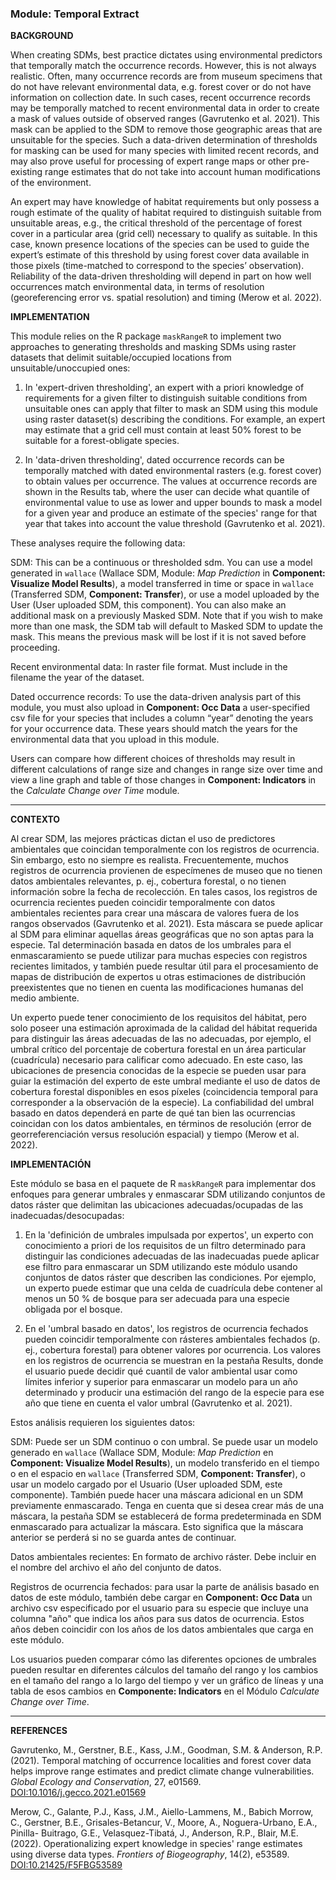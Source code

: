 ### **Module: Temporal Extract**

**BACKGROUND**

When creating SDMs, best practice dictates using environmental predictors that temporally match the occurrence records. However, this is not always realistic. Often, many occurrence records are from museum specimens that do not have relevant environmental data, e.g. forest cover or do not have information on collection date. In such cases, recent occurrence records may be temporally matched to recent environmental data in order to create a mask of values outside of observed ranges (Gavrutenko et al. 2021). This mask can be applied to the SDM to remove those geographic areas that are unsuitable for the species.  Such a data-driven determination of thresholds for masking can be used for many species with limited recent records, and may also prove useful for processing of expert range maps or other pre-existing range estimates that do not take into account human modifications of the environment. 

An expert may have knowledge of habitat requirements but only possess a rough estimate of the quality of habitat required to distinguish suitable from unsuitable areas, e.g., the critical threshold of the percentage of forest cover in a particular area (grid cell) necessary to qualify as suitable. In this case, known presence locations of the species can be used to guide the expert’s estimate of this threshold by using forest cover data available in those pixels (time-matched to correspond to the species’ observation). Reliability of the data-driven thresholding will depend in part on how well occurrences match environmental data, in terms of resolution (georeferencing error vs. spatial resolution) and timing (Merow et al. 2022).


**IMPLEMENTATION**

This module relies on the R package `maskRangeR` to implement two approaches to generating thresholds and masking SDMs using raster datasets that delimit suitable/occupied locations from unsuitable/unoccupied ones: 

1. In 'expert-driven thresholding', an expert with a priori knowledge of requirements for a given filter to distinguish suitable conditions from unsuitable ones can apply that filter to mask an SDM using this module using raster dataset(s) describing the conditions. For example, an expert may estimate that a grid cell must contain at least 50% forest to be suitable for a forest-obligate species. 

2. In 'data-driven thresholding',  dated occurrence records can be temporally matched with dated environmental rasters (e.g. forest cover) to obtain values per occurrence. The values at occurrence records are shown in the Results tab, where the user can decide what quantile of environmental value to use as lower and upper bounds to mask a model for a given year and produce an estimate of the species' range for that year that takes into account the value threshold (Gavrutenko et al. 2021). 

These analyses require the following data:

SDM: This can be a continuous or thresholded sdm. You can use a model generated in `wallace` (Wallace SDM, Module: *Map Prediction* in **Component: Visualize Model Results**), a model transferred in time or space in `wallace` (Transferred SDM, **Component: Transfer**), or use a model uploaded by the User (User uploaded SDM, this component). You can also make an additional mask on a previously Masked SDM. Note that if you wish to make more than one mask, the SDM tab will default to Masked SDM to update the mask. This means the previous mask will be lost if it is not saved before proceeding. 

Recent environmental data: In raster file format. Must include in the filename the year of the dataset.  

Dated occurrence records: To use the data-driven analysis part of this module, you must also upload in **Component: Occ Data** a user-specified csv file for your species that includes a column “year” denoting the years for your occurrence data. These years should match the years for the environmental data that you upload in this module.  
 
Users can compare how different choices of thresholds may result in different calculations of range size and changes in range size over time and view a line graph and table of those changes in **Component: Indicators** in the *Calculate Change over Time* module.

---

**CONTEXTO**

Al crear SDM, las mejores prácticas dictan el uso de predictores ambientales que coincidan temporalmente con los registros de ocurrencia. Sin embargo, esto no siempre es realista. Frecuentemente, muchos registros de ocurrencia provienen de especímenes de museo que no tienen datos ambientales relevantes, p. ej., cobertura forestal, o no tienen información sobre la fecha de recolección. En tales casos, los registros de ocurrencia recientes pueden coincidir temporalmente con datos ambientales recientes para crear una máscara de valores fuera de los rangos observados (Gavrutenko et al. 2021). Esta máscara se puede aplicar al SDM para eliminar aquellas áreas geográficas que no son aptas para la especie. Tal determinación basada en datos de los umbrales para el enmascaramiento se puede utilizar para muchas especies con registros recientes limitados, y también puede resultar útil para el procesamiento de mapas de distribución de expertos u otras estimaciones de distribución preexistentes que no tienen en cuenta las modificaciones humanas del medio ambiente.

Un experto puede tener conocimiento de los requisitos del hábitat, pero solo poseer una estimación aproximada de la calidad del hábitat requerida para distinguir las áreas adecuadas de las no adecuadas, por ejemplo, el umbral crítico del porcentaje de cobertura forestal en un área particular (cuadrícula) necesario para calificar como adecuado. En este caso, las ubicaciones de presencia conocidas de la especie se pueden usar para guiar la estimación del experto de este umbral mediante el uso de datos de cobertura forestal disponibles en esos píxeles (coincidencia temporal para corresponder a la observación de la especie). La confiabilidad del umbral basado en datos dependerá en parte de qué tan bien las ocurrencias coincidan con los datos ambientales, en términos de resolución (error de georreferenciación versus resolución espacial) y tiempo (Merow et al. 2022).

**IMPLEMENTACIÓN**

Este módulo se basa en el paquete de R `maskRangeR` para implementar dos enfoques para generar umbrales y enmascarar SDM utilizando conjuntos de datos ráster que delimitan las ubicaciones adecuadas/ocupadas de las inadecuadas/desocupadas:

1. En la 'definición de umbrales impulsada por expertos', un experto con conocimiento a priori de los requisitos de un filtro determinado para distinguir las condiciones adecuadas de las inadecuadas puede aplicar ese filtro para enmascarar un SDM utilizando este módulo usando conjuntos de datos ráster que describen las condiciones. Por ejemplo, un experto puede estimar que una celda de cuadrícula debe contener al menos un 50 % de bosque para ser adecuada para una especie obligada por el bosque.

2. En el 'umbral basado en datos', los registros de ocurrencia fechados pueden coincidir temporalmente con rásteres ambientales fechados (p. ej., cobertura forestal) para obtener valores por ocurrencia. Los valores en los registros de ocurrencia se muestran en la pestaña Results, donde el usuario puede decidir qué cuantil de valor ambiental usar como límites inferior y superior para enmascarar un modelo para un año determinado y producir una estimación del rango de la especie para ese año que tiene en cuenta el valor umbral (Gavrutenko et al. 2021).

Estos análisis requieren los siguientes datos:

SDM: Puede ser un SDM continuo o con umbral. Se puede usar un modelo generado en `wallace` (Wallace SDM, Module: *Map Prediction* en **Component: Visualize Model Results**), un modelo transferido en el tiempo o en el espacio en `wallace` (Transferred SDM, **Component: Transfer**), o usar un modelo cargado por el Usuario (User uploaded SDM, este componente). También puede hacer una máscara adicional en un SDM previamente enmascarado. Tenga en cuenta que si desea crear más de una máscara, la pestaña SDM se establecerá de forma predeterminada en SDM enmascarado para actualizar la máscara. Esto significa que la máscara anterior se perderá si no se guarda antes de continuar.

Datos ambientales recientes: En formato de archivo ráster. Debe incluir en el nombre del archivo el año del conjunto de datos.

Registros de ocurrencia fechados: para usar la parte de análisis basado en datos de este módulo, también debe cargar en **Component: Occ Data** un archivo csv especificado por el usuario para su especie que incluye una columna "año" que indica los años para sus datos de ocurrencia. Estos años deben coincidir con los años de los datos ambientales que carga en este módulo.
 
Los usuarios pueden comparar cómo las diferentes opciones de umbrales pueden resultar en diferentes cálculos del tamaño del rango y los cambios en el tamaño del rango a lo largo del tiempo y ver un gráfico de líneas y una tabla de esos cambios en **Componente: Indicators** en el Módulo *Calculate Change over Time*.

---

**REFERENCES**

Gavrutenko, M., Gerstner, B.E., Kass, J.M., Goodman, S.M. & Anderson, R.P. (2021). Temporal matching of occurrence localities and forest cover data helps improve range estimates and predict climate change vulnerabilities. *Global Ecology and Conservation*, 27, e01569. <a href="https://doi.org/10.1016/j.gecco.2021.e01569" target="_blank">DOI:10.1016/j.gecco.2021.e01569</a>

Merow, C., Galante, P.J., Kass, J.M., Aiello-Lammens, M., Babich Morrow, C., Gerstner, B.E., Grisales-Betancur, V., Moore, A., Noguera-Urbano, E.A., Pinilla- Buitrago, G.E., Velasquez-Tibatá, J., Anderson, R.P., Blair, M.E. (2022). Operationalizing expert knowledge in species' range estimates using diverse data types. *Frontiers of Biogeography*, 14(2), e53589. <a href="https://doi.org/10.21425/F5FBG53589" target="_blank">DOI:10.21425/F5FBG53589</a>

